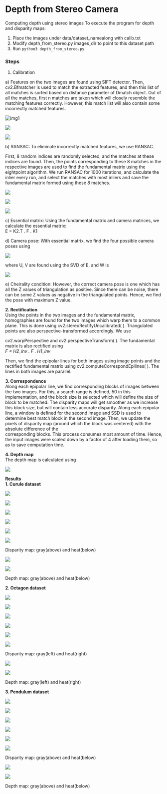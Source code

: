 # Depth from Stereo Camera
Computing depth using stereo images
To execute the program for depth and disparity maps:
1. Place the images under data/dataset_namealong with calib.txt
2. Modify depth_from_stereo.py images_dir to point to this dataset path
3. Run `python3 depth_from_stereo.py`.

### Steps
1. Calibration

a) Features on the two images are found using SIFT detector. Then,
cv2.Bfmatcher is used to match the extracted features, and then this
list of all matches is sorted based on distance parameter of Dmatch
object. Out of all the matches, first n matches are taken which will
closely resemble the matching features correctly. However, this match
list will also contain some incorrectly matched features.

![img1](https://github.com/niteshjha08/Depth-From-Stereo_Camera/tree/main/media/image1.png)

![](https://github.com/niteshjha08/Depth-From-Stereo_Camera/tree/main/media/image2.png)

![](https://github.com/niteshjha08/Depth-From-Stereo_Camera/tree/main/media/image3.png)

b\) RANSAC: To eliminate incorrectly matched features, we use RANSAC.

First, 8 random indices are randomly selected, and the matches at
these indices are found. Then, the points corresponding to these 8
matches in the respective images are used to find the fundamental
matrix using the eightpoint algorithm. We run RANSAC for 1000
iterations, and calculate the inlier every run, and select the matches
with most inliers and save the fundamental matrix formed using these 8
matches.

![](https://github.com/niteshjha08/Depth-From-Stereo_Camera/tree/main/media/image4.png)

![](https://github.com/niteshjha08/Depth-From-Stereo_Camera/tree/main/media/image5.png)

![](https://github.com/niteshjha08/Depth-From-Stereo_Camera/tree/main/media/image6.png)

c\) Essential matrix: Using the fundamental matrix and camera
matrices, we calculate the essential matrix:\
E = K2.T . F . K1

d\) Camera pose: With essential matrix, we find the four possible
camera poses using

![](https://github.com/niteshjha08/Depth-From-Stereo_Camera/tree/main/media/image7.png)

where U, V are found using the SVD of E, and W is

![](https://github.com/niteshjha08/Depth-From-Stereo_Camera/tree/main/media/image8.png)

e\) Cheirality condition: However, the correct camera pose is one
which has all the Z values of triangulation as positive. Since there
can be noise, there can be some Z values as negative in the
triangulated points. Hence, we find the pose with maximum Z value.

**2. Rectification**\
Using the points in the two images and the fundamental matrix,\
homographies are found for the two images which warp them to a common
plane. This is done using cv2.stereoRectifyUncalibrated( ).
Triangulated points are also perspective-transformed accordingly. We
use

cv2.warpPerspective and cv2.perspectiveTransform( ). The fundamental
matrix is also rectified using\
*F = H2_inv . F . H1_inv*

Then, we find the epipolar lines for both images using image points and
the rectified fundamental matrix using cv2.computeCorrespondEpilines( ).
The lines in both images are parallel.

**3. Correspondence**\
Along each epipolar line, we find corresponding blocks of images between
the two images. For this, a search range is defined, 50 in this
implementation, and the block size is selected which will define the
size of block to be matched. The disparity maps will get smoother as we
increase this block size, but will contain less accurate disparity.
Along each epipolar line, a window is defined for the second image and
SSD is used to determine best match block in the second image. Then, we
update the pixels of disparity map (around which the block was centered)
with the absolute difference of the\
corresponding blocks. This process consumes most amount of time. Hence,
the input images were scaled down by a factor of 4 after loading them,
so as to save computation time.

**4. Depth map**\
The depth map is calculated using

![](https://github.com/niteshjha08/Depth-From-Stereo_Camera/tree/main/media/image9.png)

**Results**\
**1. Curule dataset**

![](https://github.com/niteshjha08/Depth-From-Stereo_Camera/tree/main/media/image10.png)

![](https://github.com/niteshjha08/Depth-From-Stereo_Camera/tree/main/media/image11.png)

![](https://github.com/niteshjha08/Depth-From-Stereo_Camera/tree/main/media/image12.png)

![](https://github.com/niteshjha08/Depth-From-Stereo_Camera/tree/main/media/image13.png)

![](https://github.com/niteshjha08/Depth-From-Stereo_Camera/tree/main/media/image14.png)

![](https://github.com/niteshjha08/Depth-From-Stereo_Camera/tree/main/media/image15.png)

Disparity map: gray(above) and heat(below)

![](https://github.com/niteshjha08/Depth-From-Stereo_Camera/tree/main/media/image16.png)

![](https://github.com/niteshjha08/Depth-From-Stereo_Camera/tree/main/media/image17.png)

Depth map: gray(above) and heat(below)

**2. Octagon dataset**

![](https://github.com/niteshjha08/Depth-From-Stereo_Camera/tree/main/media/image18.png)

![](https://github.com/niteshjha08/Depth-From-Stereo_Camera/tree/main/media/image19.png)

![](https://github.com/niteshjha08/Depth-From-Stereo_Camera/tree/main/media/image20.png)

![](https://github.com/niteshjha08/Depth-From-Stereo_Camera/tree/main/media/image21.png)

![](https://github.com/niteshjha08/Depth-From-Stereo_Camera/tree/main/media/image22.png)

![](https://github.com/niteshjha08/Depth-From-Stereo_Camera/tree/main/media/image23.png)

Disparity map: gray(left) and heat(right)

![](https://github.com/niteshjha08/Depth-From-Stereo_Camera/tree/main/media/image24.png)

![](https://github.com/niteshjha08/Depth-From-Stereo_Camera/tree/main/media/image25.png)

Depth map: gray(left) and heat(right)

**3. Pendulum dataset**

![](https://github.com/niteshjha08/Depth-From-Stereo_Camera/tree/main/media/image26.png)

![](https://github.com/niteshjha08/Depth-From-Stereo_Camera/tree/main/media/image27.png)

![](https://github.com/niteshjha08/Depth-From-Stereo_Camera/tree/main/media/image28.png)

![](https://github.com/niteshjha08/Depth-From-Stereo_Camera/tree/main/media/image29.png)

![](https://github.com/niteshjha08/Depth-From-Stereo_Camera/tree/main/media/image30.png)

![](https://github.com/niteshjha08/Depth-From-Stereo_Camera/tree/main/media/image31.png)

Disparity map: gray(above) and heat(below)

![](https://github.com/niteshjha08/Depth-From-Stereo_Camera/tree/main/media/image32.png)

![](https://github.com/niteshjha08/Depth-From-Stereo_Camera/tree/main/media/image33.png)

Depth map: gray(above) and heat(below)
